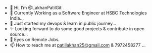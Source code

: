- 👋 Hi, I’m @LakhanPatilGit
- 🎉 Currently Working as a Software Engineer at HSBC Technologies India...
- 🌱 Just started my devops & learn in public journey...
- ✨ Looking forward to do some good projects & contribute in open source...
- 👀 Eyes on Remote Jobs.
- 📫 How to reach me at patillakhan25@gmail.com & 7972458277 ...

<!---
LakhanPatilGit/LakhanPatilGit is a ✨ special ✨ repository because its `README.md` (this file) appears on your GitHub profile.
You can click the Preview link to take a look at your changes.
--->
